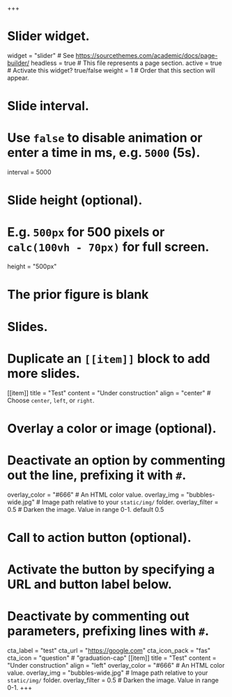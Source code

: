 +++
# Slider widget.
widget = "slider"  # See https://sourcethemes.com/academic/docs/page-builder/
headless = true  # This file represents a page section.
active = true  # Activate this widget? true/false
weight = 1  # Order that this section will appear.
# Slide interval.
# Use `false` to disable animation or enter a time in ms, e.g. `5000` (5s).
interval = 5000

# Slide height (optional).
# E.g. `500px` for 500 pixels or `calc(100vh - 70px)` for full screen.
height = "500px"
# The prior figure is blank 

# Slides.
# Duplicate an `[[item]]` block to add more slides.
[[item]]
  title = "Test"
  content = "Under construction"
  align = "center"  # Choose `center`, `left`, or `right`.
  # Overlay a color or image (optional).
  #   Deactivate an option by commenting out the line, prefixing it with `#`.
  overlay_color = "#666"  # An HTML color value.
  overlay_img = "bubbles-wide.jpg"  # Image path relative to your `static/img/` folder.
  overlay_filter = 0.5  # Darken the image. Value in range 0-1. default 0.5
  # Call to action button (optional).
  #   Activate the button by specifying a URL and button label below.
  #   Deactivate by commenting out parameters, prefixing lines with `#`.
  cta_label = "test"
  cta_url = "https://google.com"
  cta_icon_pack = "fas"
  cta_icon = "question"    # "graduation-cap"
[[item]]
  title = "Test"
  content = "Under construction"
  align = "left"
  overlay_color = "#666"  # An HTML color value.
  overlay_img = "bubbles-wide.jpg"  # Image path relative to your `static/img/` folder.
  overlay_filter = 0.5  # Darken the image. Value in range 0-1.
+++
